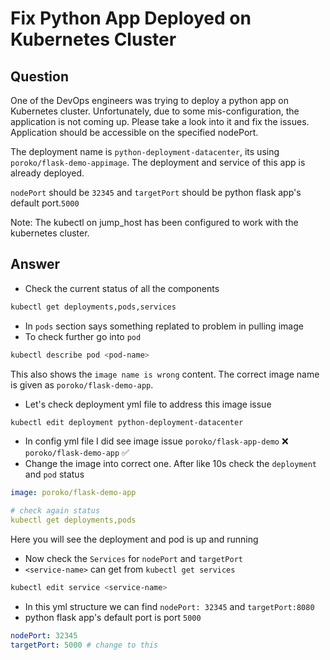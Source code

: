 # Fix Python App Deployed on Kubernetes Cluster

## Question

One of the DevOps engineers was trying to deploy a python app on Kubernetes cluster. Unfortunately, due to some mis-configuration, the application is not coming up. Please take a look into it and fix the issues. Application should be accessible on the specified nodePort.

The deployment name is `python-deployment-datacenter`, its using `poroko/flask-demo-appimage`. The deployment and service of this app is already deployed.

`nodePort` should be `32345` and `targetPort` should be python flask app's default port.`5000`

Note: The kubectl on jump_host has been configured to work with the kubernetes cluster.

## Answer

- Check the current status of all the components

```bash
kubectl get deployments,pods,services
```

- In `pods` section says something replated to problem in pulling image
- To check further go into `pod`

```bash
kubectl describe pod <pod-name>
```

This also shows the `image name is wrong` content. The correct image name is given as `poroko/flask-demo-app`.

- Let's check deployment yml file to address this image issue

```bash
kubectl edit deployment python-deployment-datacenter
```

- In config yml file I did see image issue `poroko/flask-app-demo` ❌ `poroko/flask-demo-app` ✅
- Change the image into correct one. After like 10s check the `deployment` and `pod` status

```yaml
image: poroko/flask-demo-app

# check again status
kubectl get deployments,pods
```

Here you will see the deployment and pod is up and running

- Now check the `Services` for `nodePort` and `targetPort`
- `<service-name>` can get from `kubectl get services`

```bash
kubectl edit service <service-name>
```

- In this yml structure we can find `nodePort: 32345` and `targetPort:8080`
- python flask app's default port is port `5000`

```yaml
nodePort: 32345
targetPort: 5000 # change to this
```
